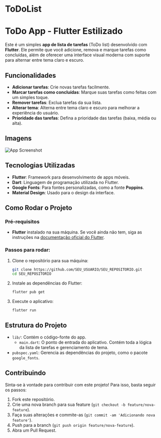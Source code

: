 # ToDoList

# ToDo App - Flutter Estilizado

Este é um simples **app de lista de tarefas** (ToDo list) desenvolvido com **Flutter**. Ele permite que você adicione, remova e marque tarefas como concluídas, além de oferecer uma interface visual moderna com suporte para alternar entre tema claro e escuro.

## Funcionalidades

- **Adicionar tarefas**: Crie novas tarefas facilmente.
- **Marcar tarefas como concluídas**: Marque suas tarefas como feitas com um simples toque.
- **Remover tarefas**: Exclua tarefas da sua lista.
- **Alterar tema**: Alterna entre tema claro e escuro para melhorar a experiência do usuário.
- **Prioridade das tarefas**: Defina a prioridade das tarefas (baixa, média ou alta).

## Imagens

![App Screenshot](https://example.com/screenshot.png)

## Tecnologias Utilizadas

- **Flutter**: Framework para desenvolvimento de apps móveis.
- **Dart**: Linguagem de programação utilizada no Flutter.
- **Google Fonts**: Para fontes personalizadas, como a fonte **Poppins**.
- **Material Design**: Usado para o design da interface.

## Como Rodar o Projeto

### Pré-requisitos

- **Flutter** instalado na sua máquina. Se você ainda não tem, siga as instruções na [documentação oficial do Flutter](https://flutter.dev/docs/get-started/install).

### Passos para rodar:

1. Clone o repositório para sua máquina:

    ```bash
    git clone https://github.com/SEU_USUARIO/SEU_REPOSITORIO.git
    cd SEU_REPOSITORIO
    ```

2. Instale as dependências do Flutter:

    ```bash
    flutter pub get
    ```

3. Execute o aplicativo:

    ```bash
    flutter run
    ```

## Estrutura do Projeto

- `lib/`: Contém o código-fonte do app.
  - `main.dart`: O ponto de entrada do aplicativo. Contém toda a lógica da lista de tarefas e gerenciamento de tema.
- `pubspec.yaml`: Gerencia as dependências do projeto, como o pacote `google_fonts`.

## Contribuindo

Sinta-se à vontade para contribuir com este projeto! Para isso, basta seguir os passos:

1. Fork este repositório.
2. Crie uma nova branch para sua feature (`git checkout -b feature/nova-feature`).
3. Faça suas alterações e commite-as (`git commit -am 'Adicionando nova feature'`).
4. Push para a branch (`git push origin feature/nova-feature`).
5. Abra um Pull Request.


